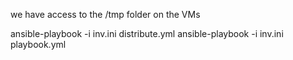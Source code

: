 we have access to the /tmp folder on the VMs 


ansible-playbook -i inv.ini distribute.yml
ansible-playbook -i inv.ini playbook.yml